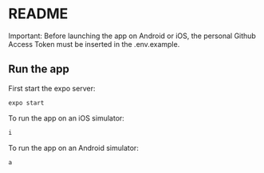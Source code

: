 # README

Important: Before launching the app on Android or iOS, the personal Github Access Token must be inserted in the .env.example.

## Run the app
First start the expo server:
```sh
expo start
```

To run the app on an iOS simulator:
```sh
i
```

To run the app on an Android simulator:
```sh
a
```
